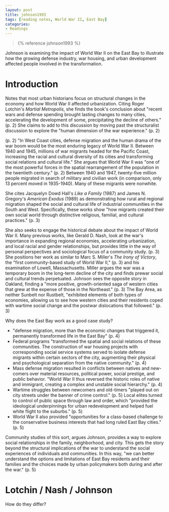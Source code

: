 ```yaml
---
layout: post
title: johnson1993
tags: [reading notes, World War II, East Bay]
categories:
- Readings
---
```


> {% reference johnson1993 %}

Johnson is examining the impact of World War II on the East Bay to illustrate how the growing defense industry, war housing, and urban development affected people involved in the transformation.

Introduction
============

Notes that most urban historians focus on structural changes in the economy and how World War II affected urbanization. Citing Roger Lotchin's *Martial Metropolis*, she finds the book's conclusion about "recent wars and defense spending brought lasting changes to many cities, accelerating the development of some, precipitating the decline of others." (p. 2) She claims to add to this discussion by moving past the structuralist discussion to explore the "human dimension of the war experience." (p. 2)

(p. 2) "In West Coast cities, defense migration and the human drama of the war boom would be the most enduring legacy of World War II. Between 1940 and 1945, millions of war migrants headed for the Pacific Coast, increasing the racial and cultural diversity of its cities and transforming social relations and cultural life." She argues that World War II was "one of the most powerful forces in the spatial rearrangement of the population in the twentieth century." (p. 2) Between 1940 and 1947, twenty-five million people migrated in search of military and civilian work (in comparison, only 13 percent moved in 1935-1940). Many of these migrants were nonwhite.

She cites Jacquelyn Dowd Hall's *Like a Family* (1987) and James N. Gregory's *American Exodus* (1989) as demonstrating how rural and regional migration shaped the social and cultural life of industrial communities in the South and West. Specifically, these works show "how migrants created their own social world through distinctive religious, familial, and cultural practices." (p. 3)

She also seeks to engage the historical debate about the impact of World War II. Many previous works, like Gerald D. Nash, look at the war's importance in expanding regional economies, accelerating urbanization, and local racial and gender relationships, but provides little in the way of personal perspectives and sociological focus of a community study. (p. 3) She positions her work as similar to Marc S. Miller's *The Irony of Victory*, the "first community-based study of World War II," (p. 3) and his examination of Lowell, Massachusetts. Miller argues the war was a temporary boom in the long-term decline of the city and finds prewar social and cultural trends perpetuated. Johnson sees the opposite story in Oakland, finding a "more positive, growth-oriented saga of western cities that grew at the expense of those in the Northeast." (p. 3) The Bay Area, as neither Sunbelt nor Rustbelt, "exhibited elements of both types of economies, allowing us to see how western cities and their residents coped with wartime social change and the postwar dislocations that followed." (p. 3)

Why does the East Bay work as a good case study?

- "defense migration, more than the economic changes that triggered it, permanently transformed life in the East Bay" (p. 4)
- Federal programs "transformed the spatial and social relations of these communities. The construction of war housing projects with corresponding social service systems served to isolate defense migrants within certain sectors of the city, augmenting their physical and psychological separation from the native community." (p. 4)
- Mass defense migration resulted in conflicts between natives and new-comers over material resources, political power, social prestige, and public behavior. "World War II thus reversed the historic roles of native and immigrant, creating a complex and unstable social hierarchy." (p. 4)
- Wartime struggles between newcomers and old-timers "played out on city streets under the banner of crime control." (p. 5) Local elites turned to control of public space through law and order, which "provided the ideological underpinnings for urban redevelopment and helped fuel white flight to the suburbs." (p. 5)
- World War II also provided "opportunities for a class-based challenge to the conservative business interests that had long ruled East Bay cities." (p. 5)

Community studies of this sort, argues Johnson, provides a way to explore social relationships in the family, neighborhood, and city. This gets the story beyond the structural implications of the war to understand the social experiences of individuals and communities. In this way, "we can better understand the options and limitations of East Bay residents and their families and the choices made by urban policymakers both during and after the war." (p. 5)

Lotchin / Nash / Johnson
========================

How do they differ?
